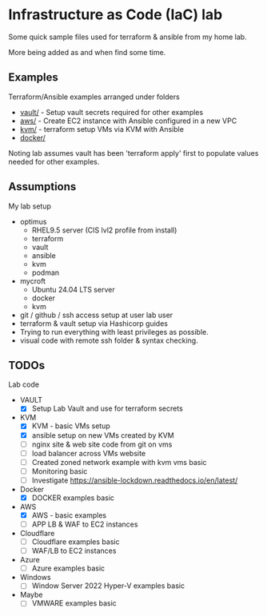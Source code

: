 # Infrastructure as Code (IaC) lab

Some quick sample files used for terraform & ansible from my home lab.

More being added as and when find some time.

## Examples

Terraform/Ansible examples arranged under folders

- [vault/](vault/) - Setup vault secrets required for other examples
- [aws/](aws/) - Create EC2 instance with Ansible configured in a new VPC
- [kvm/](kvm/) - terraform setup VMs via KVM with Ansible
- [docker/](docker/)

Noting lab assumes vault has been 'terraform apply' first to populate values needed for other examples.

## Assumptions

My lab setup

- optimus
  - RHEL9.5 server (CIS lvl2 profile from install)
  - terraform
  - vault
  - ansible
  - kvm
  - podman
- mycroft
  - Ubuntu 24.04 LTS server
  - docker
  - kvm
- git / github / ssh access setup at user lab user
- terraform & vault setup via Hashicorp guides
- Trying to run everything with least privileges as possible.
- visual code with remote ssh folder & syntax checking.

## TODOs
Lab code
- VAULT
  - [X] Setup Lab Vault and use for terraform secrets
- KVM
  - [X] KVM - basic VMs setup
  - [X] ansible setup on new VMs created by KVM
  - [ ] nginx site & web site code from git on vms
  - [ ] load balancer across VMs website
  - [ ] Created zoned network example with kvm vms basic
  - [ ] Monitoring basic
  - [ ] Investigate https://ansible-lockdown.readthedocs.io/en/latest/
- Docker
  - [X] DOCKER examples basic
- AWS
  - [X] AWS - basic examples
  - [ ] APP LB & WAF to EC2 instances
- Cloudflare
  - [ ] Cloudflare examples basic
  - [ ] WAF/LB to EC2 instances
- Azure
  - [ ] Azure examples basic
- Windows 
  - [ ] Window Server 2022 Hyper-V examples basic
- Maybe
  - [ ] VMWARE  examples basic